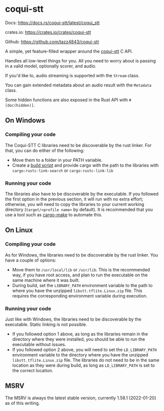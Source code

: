 # coqui-stt

Docs: https://docs.rs/coqui-stt/latest/coqui_stt

crates.io: https://crates.io/crates/coqui-stt

Github: https://github.com/tazz4843/coqui-stt

A simple, yet feature-filled wrapper around the
[coqui-stt](https://stt.readthedocs.io/en/latest) C API.

Handles all low-level things for you.
All you need to worry about is passing in a valid model, optionally scorer, and audio.

If you'd like to, audio streaming is supported with the `Stream` class.

You can gain extended metadata about an audio result with the `Metadata` class.

Some hidden functions are also exposed in the Rust API with `#[doc(hidden)]`.

## On Windows

### Compiling your code

The Coqui-STT C libraries need to be discoverable by the rust linker. For that, you
can do either of the following:

-   Move them to a folder in your PATH variable.
-   Create a [build script](https://doc.rust-lang.org/cargo/reference/build-scripts.html) and
    provide cargo with the path to the libraries with `cargo:rustc-link-search` or `cargo:rustc-link-lib`

### Running your code

The libraries also have to be discoverable by the executable. If you followed the first option
in the previous section, it will run with no extra effort; otherwise, you will need to copy the
libraries to your current working directory (`target/<profile name>` by default). It is recommended
that you use a tool such as [cargo-make](https://sagiegurari.github.io/cargo-make/) to automate this.

## On Linux

### Compiling your code

As for Windows, the libraries need to be discoverable by the rust linker.
You have a couple of options:

* Move them to `/usr/local/lib` or `/usr/lib`. This is the recommended way, if you have root
  access, and plan to run the executable on the same machine where it was built.
* During build, set the `LIBRARY_PATH` environment variable to the path to where you have the unzipped
  `libstt.tflite.Linux.zip` file. This requires the corresponding environment variable during execution.

### Running your code

Just like with Windows, the libraries need to be discoverable by the executable. Static linking is not possible.

* If you followed option 1 above, as long as the libraries remain in the directory where they were installed,
  you should be able to run the executable without issues.
* If you followed option 2 above, you will need to set the `LD_LIBRARY_PATH` environment variable to the
  directory where you have the unzipped `libstt.tflite.Linux.zip` file. The libraries do not need to be in the
  same location as they were during build, as long as `LD_LIBRARY_PATH` is set to the correct location.

## MSRV

The MSRV is always the latest stable version,
currently 1.58.1 (2022-01-20) as of this writing.
